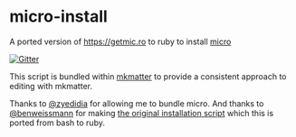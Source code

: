 # micro-install
A ported version of https://getmic.ro to ruby to install [micro](https://zyedidia/micro)


[![Gitter](https://img.shields.io/gitter/room/mkmatter/micro-install.svg?style=for-the-badge)](https://gitter.im/mkmatter/micro-install?utm_source=share-link&utm_medium=link&utm_campaign=share-link)


This script is bundled within [mkmatter](https://github.com/IotaSpencer/mkmatter) to provide a consistent approach to editing with mkmatter.

Thanks to [@zyedidia](https://github.com/zyedidia) for allowing me to bundle micro.
And thanks to [@benweissmann](https://github.com/benweissmann) for making [the original installation script](https://github.com/benweissmann/getmic.ro) which this is ported from bash to ruby.

